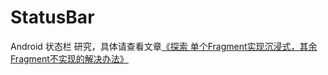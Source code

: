 # StatusBar

Android 状态栏 研究，具体请查看文章[《探索 单个Fragment实现沉浸式，其余Fragment不实现的解决办法》](https://www.fqxyi.com/archives/205/)
